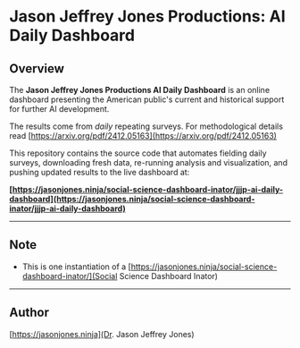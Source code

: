 # Jason Jeffrey Jones Productions: AI Daily Dashboard

## Overview
The **Jason Jeffrey Jones Productions AI Daily Dashboard** is an online dashboard presenting the American public's current and historical support for further AI development.

The results come from *daily* repeating surveys.  For methodological details read [https://arxiv.org/pdf/2412.05163](https://arxiv.org/pdf/2412.05163)

This repository contains the source code that automates fielding daily surveys, downloading fresh data, re-running analysis and visualization, and pushing updated results to the live dashboard at:

**[https://jasonjones.ninja/social-science-dashboard-inator/jjjp-ai-daily-dashboard](https://jasonjones.ninja/social-science-dashboard-inator/jjjp-ai-daily-dashboard)**

---

## Note
- This is one instantiation of a [https://jasonjones.ninja/social-science-dashboard-inator/](Social Science Dashboard Inator)

---

## Author

[https://jasonjones.ninja](Dr. Jason Jeffrey Jones)
